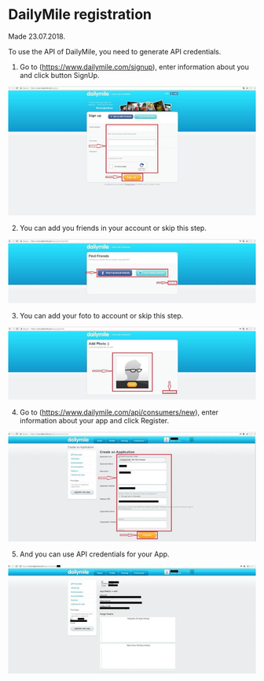 # DailyMile registration  
Made 23.07.2018.

To use the API of DailyMile, you need to generate API credentials.

1. Go to (https://www.dailymile.com/signup), enter information about you and click button SignUp.

![image002](https://raw.githubusercontent.com/bNesisDeveloper/bNesis/master/Docs/Services/DailyMile/image002.jpg)

2. You can add you friends in your account or skip this step.

![image004](https://raw.githubusercontent.com/bNesisDeveloper/bNesis/master/Docs/Services/DailyMile/image004.jpg)

3. You can add your foto to account or skip this step.

![image006](https://raw.githubusercontent.com/bNesisDeveloper/bNesis/master/Docs/Services/DailyMile/image006.jpg)

4. Go to (https://www.dailymile.com/api/consumers/new), enter information about your app and click Register.

![image008](https://raw.githubusercontent.com/bNesisDeveloper/bNesis/master/Docs/Services/DailyMile/image008.jpg)

5. And you can use API credentials for your App.

![image010](https://raw.githubusercontent.com/bNesisDeveloper/bNesis/master/Docs/Services/DailyMile/image010.jpg)
